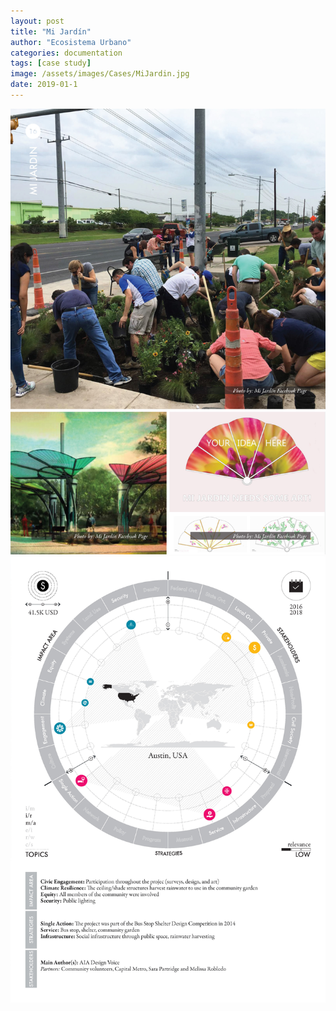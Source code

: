 ```yaml
---
layout: post
title: "Mi Jardín"
author: "Ecosistema Urbano"
categories: documentation
tags: [case study]
image: /assets/images/Cases/MiJardin.jpg
date: 2019-01-1
---
```


![MiJardin0](/assets/images/Cases/MiJardin0.jpg)
![MiJardin1](/assets/images/Cases/MiJardin1.jpg)
